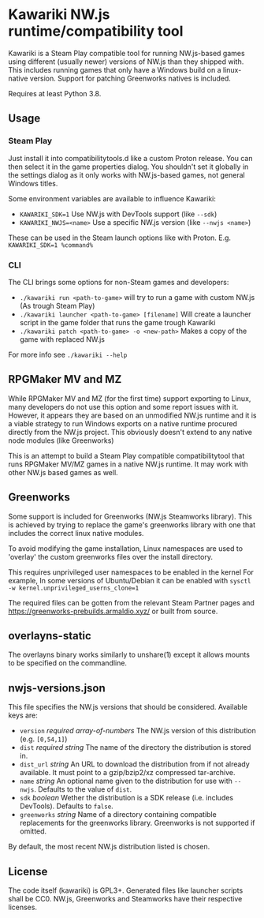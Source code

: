 Kawariki NW.js runtime/compatibility tool
=========================================

Kawariki is a Steam Play compatible tool for running NW.js-based games using
different (usually newer) versions of NW.js than they shipped with.
This includes running games that only have a Windows build on a linux-native version.
Support for patching Greenworks natives is included.

Requires at least Python 3.8.

Usage
-----

### Steam Play
Just install it into compatibilitytools.d like a custom Proton release. You can then
select it in the game properties dialog. You shouldn't set it globally in the settings
dialog as it only works with NW.js-based games, not general Windows titles.

Some environment variables are available to influence Kawariki:
- `KAWARIKI_SDK=1` Use NW.js with DevTools support (like `--sdk`)
- `KAWARIKI_NWJS=<name>` Use a specific NW.js version (like `--nwjs <name>`)

These can be used in the Steam launch options like with Proton. E.g. `KAWARIKI_SDK=1 %command%`

### CLI
The CLI brings some options for non-Steam games and developers:

- `./kawariki run <path-to-game>` will try to run a game with custom NW.js (As trough Steam Play)
- `./kawariki launcher <path-to-game> [filename]` Will create a launcher script in the game folder that runs the game trough Kawariki
- `./kawariki patch <path-to-game> -o <new-path>` Makes a copy of the game with replaced NW.js

For more info see `./kawariki --help`

RPGMaker MV and MZ
------------------

While RPGMaker MV and MZ (for the first time) support exporting
to Linux, many developers do not use this option and some report
issues with it. However, it appears they are based on
an unmodified NW.js runtime and it is a viable strategy
to run Windows exports on a native runtime procured directly
from the NW.js project. This obviously doesn't extend to
any native node modules (like Greenworks)

This is an attempt to build a Steam Play compatible compatibilitytool
that runs RPGMaker MV/MZ games in a native NW.js runtime.
It may work with other NW.js based games as well.

Greenworks
----------

Some support is included for Greenworks (NW.js Steamworks library).
This is achieved by trying to replace the game's greenworks library
with one that includes the correct linux native modules.

To avoid modifying the game installation, Linux namespaces are used
to 'overlay' the custom greenworks files over the install directory.

This requires unprivileged user namespaces to be enabled in the kernel
For example, In some versions of Ubuntu/Debian it can be enabled with
`sysctl -w kernel.unprivileged_userns_clone=1`

The required files can be gotten from the relevant Steam Partner pages
and https://greenworks-prebuilds.armaldio.xyz/ or built from source.

overlayns-static
----------------

The overlayns binary works similarly to unshare(1) except it allows
mounts to be specified on the commandline.

nwjs-versions.json
------------------

This file specifies the NW.js versions that should be considered.
Available keys are:
- `version` *required array-of-numbers* The NW.js version of this distribution (e.g. `[0,54,1]`)
- `dist` *required string* The name of the directory the distribution is stored in.
- `dist_url` *string* An URL to download the distribution from if not already available. It must point to a gzip/bzip2/xz compressed tar-archive.
- `name` *string* An optional name given to the distribution for use with `--nwjs`. Defaults to the value of `dist`.
- `sdk` *boolean* Wether the distribution is a SDK release (i.e. includes DevTools). Defaults to `false`.
- `greenworks` *string* Name of a directory containing compatible replacements for the greenworks library. Greenworks is not supported if omitted.

By default, the most recent NW.js distribution listed is chosen.

License
-------

The code itself (kawariki) is GPL3+. Generated files like launcher scripts shall be CC0.
NW.js, Greenworks and Steamworks have their respective licenses.
